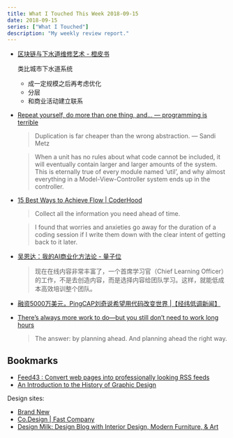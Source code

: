 ```yaml
---
title: What I Touched This Week 2018-09-15
date: 2018-09-15
series: ["What I Touched"]
description: "My weekly review report."
---
```



* [区块链与下水道维修艺术 - 橙皮书](https://underplay.me/orange/p/201)

    类比城市下水道系统

    - 成一定规模之后再考虑优化
    - 分层
    - 和商业活动建立联系

* [Repeat yourself, do more than one thing, and... — programming is terrible](https://programmingisterrible.com/post/176657481103/repeat-yourself-do-more-than-one-thing-and)

    > Duplication is far cheaper than the wrong abstraction.
    > — Sandi Metz

    > When a unit has no rules about what code cannot be included, it will eventually contain larger and larger amounts of the system. This is eternally true of every module named ‘util’, and why almost everything in a Model-View-Controller system ends up in the controller.

* [15 Best Ways to Achieve Flow | CoderHood](https://www.coderhood.com/15-best-ways-to-achieve-flow/)

    > Collect all the information you need ahead of time.

    > I found that worries and anxieties go away for the duration of a coding session if I write them down with the clear intent of getting back to it later.


* [吴恩达：我的AI商业化方法论 - 量子位](https://mp.weixin.qq.com/s/g5iXWub_EWKWGjiZA1W1UA)

    > 现在在线内容非常丰富了，一个首席学习官（Chief Learning Officer）的工作，不是去创造内容，而是选择内容给团队学习。这样，就能低成本高效培训整个团队。

<!--more-->

* [融资5000万美元，PingCAP刘奇说希望用代码改变世界 |【经纬低调新闻】](https://mp.weixin.qq.com/s/c_r0mFO59oNtMT44XjFCoQ)

* [There’s always more work to do—but you still don’t need to work long
  hours](https://codewithoutrules.com/2018/08/10/always-more-work-to-do/)

    > The answer: by planning ahead. And planning ahead the right way.

## Bookmarks

* [Feed43 : Convert web pages into professionally looking RSS feeds](https://feed43.com/)
* [An Introduction to the History of Graphic Design](http://www.designhistory.org/index.html)

Design sites:

* [Brand New](https://www.underconsideration.com/brandnew/)
* [Co.Design | Fast Company](https://www.fastcompany.com/co-design)
* [Design Milk: Design Blog with Interior Design, Modern Furniture, & Art](https://design-milk.com/)
